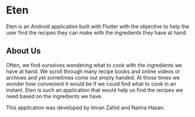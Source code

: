 # Eten

Eten is an Android application built with Flutter with the objective to help the user find the recipes they can make with the ingredients they have at hand.

## About Us

Often, we find ourselves wondering what to cook with the ingredients we have at hand. We scroll through many recipe books and online videos or archives and yet sometimes come out empty handed. At those times we wonder how convenient it would be if we could find what to cook in an instant. Eten is such an application that would help us find the recipes we need based on the ingredients we have.

This application was developed by Imran Zahid and Naima Hasan.
